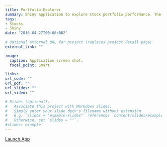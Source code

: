 ```yaml
---
title: Portfolio Explorer
summary: Shiny application to explore stock portfolio performance. The app uses the tidyquant and PerformanceAnalytics packages.
tags:
- Stocks
- Shiny
date: "2016-04-27T00:00:00Z"
 
# Optional external URL for project (replaces project detail page).
external_link: ""

image:
  caption: Application screen shot.
  focal_point: Smart 

links:
url_code: ""
url_pdf: ""
url_slides: ""
url_video: ""

# Slides (optional).
#   Associate this project with Markdown slides.
#   Simply enter your slide deck's filename without extension.
#   E.g. `slides = "example-slides"` references `content/slides/example-slides.md`.
#   Otherwise, set `slides = ""`.
#slides: example
---
```


[Launch App](https://ngsanalytics.shinyapps.io/PortfolioExplorer/)